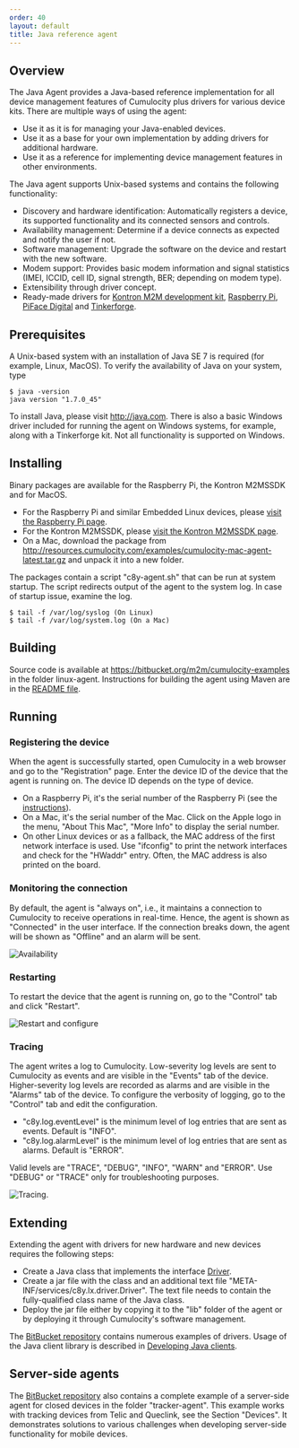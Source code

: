 ```yaml
---
order: 40
layout: default
title: Java reference agent
---
```


## Overview

The Java Agent provides a Java-based reference implementation for all device management features of Cumulocity plus drivers for various device kits. There are multiple ways of using the agent:

* Use it as it is for managing your Java-enabled devices.
* Use it as a base for your own implementation by adding drivers for additional hardware.
* Use it as a reference for implementing device management features in other environments.

The Java agent supports Unix-based systems and contains the following functionality: 

* Discovery and hardware identification: Automatically registers a device, its supported functionality and its connected sensors and controls.
* Availability management: Determine if a device connects as expected and notify the user if not.
* Software management: Upgrade the software on the device and restart with the new software.
* Modem support: Provides basic modem information and signal statistics  (IMEI, ICCID, cell ID, signal strength, BER; depending on modem type).
* Extensibility through driver concept.
* Ready-made drivers for [Kontron M2M development kit](/guides/devices/kontron), [Raspberry Pi](/guides/devices/raspberry-pi), [PiFace Digital](/guides/devices/raspberry-pi) and [Tinkerforge](/guides/devices/tinkerforge).

## Prerequisites

A Unix-based system with an installation of Java SE 7 is required (for example, Linux, MacOS). To verify the availability of Java on your system, type

	$ java -version
	java version "1.7.0_45"

To install Java, please visit http://java.com. There is also a basic Windows driver included for running the agent on Windows systems, for example, along with a Tinkerforge kit. Not all functionality is supported on Windows.

## Installing

Binary packages are available for the Raspberry Pi, the Kontron M2MSSDK and for MacOS. 

* For the Raspberry Pi and similar Embedded Linux devices, please [visit the Raspberry Pi page](/guides/devices/raspberry-pi).
* For the Kontron M2MSSDK, please [visit the Kontron M2MSSDK page](/guides/devices/kontron).
* On a Mac, download the package from http://resources.cumulocity.com/examples/cumulocity-mac-agent-latest.tar.gz and unpack it into a new folder.

The packages contain a script "c8y-agent.sh" that can be run at system startup. The script redirects output of the agent to the system log. In case of startup issue, examine the log.

	$ tail -f /var/log/syslog (On Linux)
	$ tail -f /var/log/system.log (On a Mac)

## Building

Source code is available at https://bitbucket.org/m2m/cumulocity-examples in the folder linux-agent. Instructions for building the agent using Maven are in the [README file](https://bitbucket.org/m2m/cumulocity-examples/src/77cc3ca7f1ab529173a1add55352f586e9a0eeb9/linux-agent?at=default).

## Running

### Registering the device

When the agent is successfully started, open Cumulocity in a web browser and go to the "Registration" page. Enter the device ID of the device that the agent is running on. The device ID depends on the type of device.

* On a Raspberry Pi, it's the serial number of the Raspberry Pi (see the [instructions](/guides/devices/raspberry-pi)).
* On a Mac, it's the serial number of the Mac. Click on the Apple logo in the menu, "About This Mac", "More Info" to display the serial number.
* On other Linux devices or as a fallback, the MAC address of the first network interface is used. Use "ifconfig" to print the network interfaces and check for the "HWaddr" entry. Often, the MAC address is also printed on the board.

### Monitoring the connection

By default, the agent is "always on", i.e., it maintains a connection to Cumulocity to receive operations in real-time. Hence, the agent is shown as "Connected" in the user interface. If the connection breaks down, the agent will be shown as "Offline" and an alarm will be sent.

![Availability](/guides/devices/javaavailability.png)

### Restarting

To restart the device that the agent is running on, go to the "Control" tab and click "Restart".

![Restart and configure](/guides/devices/javarestartconfig.png)

### Tracing

The agent writes a log to Cumulocity. Low-severity log levels are sent to Cumulocity as events and are visible in the "Events" tab of the device. Higher-severity log levels are recorded as alarms and are visible in the "Alarms" tab of the device. To configure the verbosity of logging, go to the "Control" tab and edit the configuration.

* "c8y.log.eventLevel" is the minimum level of log entries that are sent as events. Default is "INFO".
* "c8y.log.alarmLevel" is the minimum level of log entries that are sent as alarms. Default is "ERROR".

Valid levels are "TRACE", "DEBUG", "INFO", "WARN" and "ERROR". Use "DEBUG" or "TRACE" only for troubleshooting purposes.

![Tracing](/guides/devices/javatracing.png).

## Extending

Extending the agent with drivers for new hardware and new devices requires the following steps:

* Create a Java class that implements the interface [Driver](https://bitbucket.org/m2m/cumulocity-examples/src/c1ab2abac58e683697061d2f8740c54da055061b/linux-agent/lx-driver/src/main/java/c8y/lx/driver/Driver.java?at=default).
* Create a jar file with the class and an additional text file "META-INF/services/c8y.lx.driver.Driver". The text file needs to contain the fully-qualified class name of the Java class.
* Deploy the jar file either by copying it to the "lib" folder of the agent or by deploying it through Cumulocity's software management.

The [BitBucket repository](https://bitbucket.org/m2m/cumulocity-examples) contains numerous examples of drivers. Usage of the Java client library is described in [Developing Java clients](/guides/java/developing).

## Server-side agents

The [BitBucket repository](https://bitbucket.org/m2m/cumulocity-examples) also contains a complete example of a server-side agent for closed devices in the folder "tracker-agent". This example works with tracking devices from Telic and Queclink, see the Section "Devices". It demonstrates solutions to various challenges when developing server-side functionality for mobile devices.


